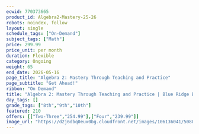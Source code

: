 ```yaml
---
ecwid: 770373665
product_id: Algebra2-Mastery-25-26
robots: noindex, follow
layout: single
schedule_tags: ["On-Demand"]
subject_tags: ["Math"]
price: 299.99
price_unit: per month
duration: Flexible
category: Ongoing
weight: 65
end_date: 2026-05-16
page_title: "Algebra 2: Mastery Through Teaching and Practice"
page_subtitle: "Get Ahead!"
ribbon: "On Demand"
title: "Algebra 2: Mastery Through Teaching and Practice | Blue Ridge Boost"
day_tags: []
grade_tags: ["8th","9th","10th"]
featured: 210
offers: [["Two-Three","254.99"],["Four","239.99"]]
image_url: "https://d2j6dbq0eux0bg.cloudfront.net/images/106136041/5080107241.png"
---
```

